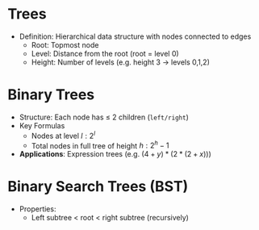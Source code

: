 # Trees
- Definition: Hierarchical data structure with nodes connected to edges 
	- Root: Topmost node
	- Level: Distance from the root (root = level 0)
	- Height: Number of levels (e.g. height 3 -> levels 0,1,2)

# Binary Trees
- Structure: Each node has $\leq$ 2 children (`left/right`)
- Key Formulas
	- Nodes at level $l: 2^{l}$
	- Total nodes in full tree of height $h: 2^{h} - 1$
- **Applications**: Expression trees (e.g. $(4+y)*(2*(2+x))$)

# Binary Search Trees (BST)
- Properties:
	- Left subtree < root < right subtree (recursively)